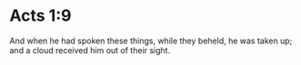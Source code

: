# Acts 1:9

And when he had spoken these things, while they beheld, he was taken up; and a cloud received him out of their sight.